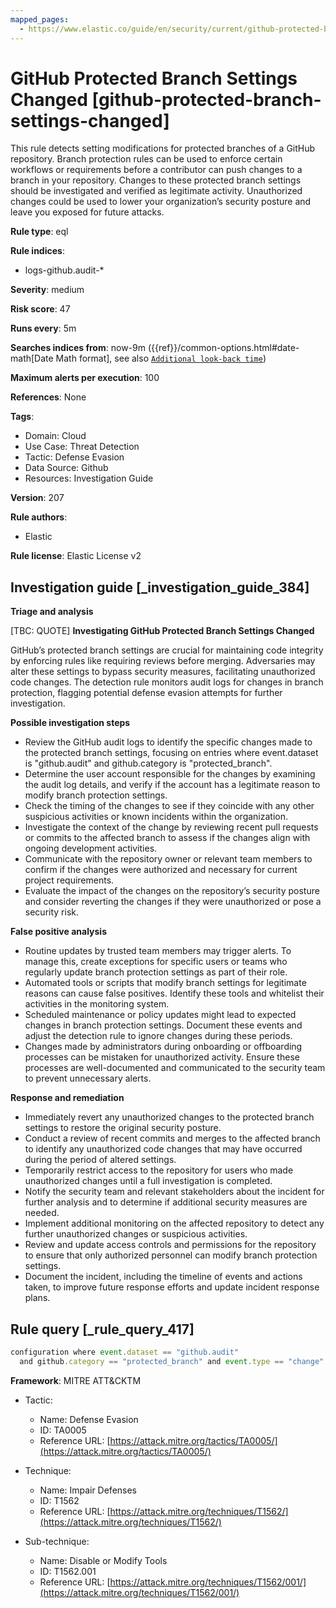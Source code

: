 ```yaml
---
mapped_pages:
  - https://www.elastic.co/guide/en/security/current/github-protected-branch-settings-changed.html
---
```


# GitHub Protected Branch Settings Changed [github-protected-branch-settings-changed]

This rule detects setting modifications for protected branches of a GitHub repository. Branch protection rules can be used to enforce certain workflows or requirements before a contributor can push changes to a branch in your repository. Changes to these protected branch settings should be investigated and verified as legitimate activity. Unauthorized changes could be used to lower your organization’s security posture and leave you exposed for future attacks.

**Rule type**: eql

**Rule indices**:

* logs-github.audit-*

**Severity**: medium

**Risk score**: 47

**Runs every**: 5m

**Searches indices from**: now-9m ({{ref}}/common-options.html#date-math[Date Math format], see also [`Additional look-back time`](docs-content://solutions/security/detect-and-alert/create-detection-rule.md#rule-schedule))

**Maximum alerts per execution**: 100

**References**: None

**Tags**:

* Domain: Cloud
* Use Case: Threat Detection
* Tactic: Defense Evasion
* Data Source: Github
* Resources: Investigation Guide

**Version**: 207

**Rule authors**:

* Elastic

**Rule license**: Elastic License v2

## Investigation guide [_investigation_guide_384]

**Triage and analysis**

[TBC: QUOTE]
**Investigating GitHub Protected Branch Settings Changed**

GitHub’s protected branch settings are crucial for maintaining code integrity by enforcing rules like requiring reviews before merging. Adversaries may alter these settings to bypass security measures, facilitating unauthorized code changes. The detection rule monitors audit logs for changes in branch protection, flagging potential defense evasion attempts for further investigation.

**Possible investigation steps**

* Review the GitHub audit logs to identify the specific changes made to the protected branch settings, focusing on entries where event.dataset is "github.audit" and github.category is "protected_branch".
* Determine the user account responsible for the changes by examining the audit log details, and verify if the account has a legitimate reason to modify branch protection settings.
* Check the timing of the changes to see if they coincide with any other suspicious activities or known incidents within the organization.
* Investigate the context of the change by reviewing recent pull requests or commits to the affected branch to assess if the changes align with ongoing development activities.
* Communicate with the repository owner or relevant team members to confirm if the changes were authorized and necessary for current project requirements.
* Evaluate the impact of the changes on the repository’s security posture and consider reverting the changes if they were unauthorized or pose a security risk.

**False positive analysis**

* Routine updates by trusted team members may trigger alerts. To manage this, create exceptions for specific users or teams who regularly update branch protection settings as part of their role.
* Automated tools or scripts that modify branch settings for legitimate reasons can cause false positives. Identify these tools and whitelist their activities in the monitoring system.
* Scheduled maintenance or policy updates might lead to expected changes in branch protection settings. Document these events and adjust the detection rule to ignore changes during these periods.
* Changes made by administrators during onboarding or offboarding processes can be mistaken for unauthorized activity. Ensure these processes are well-documented and communicated to the security team to prevent unnecessary alerts.

**Response and remediation**

* Immediately revert any unauthorized changes to the protected branch settings to restore the original security posture.
* Conduct a review of recent commits and merges to the affected branch to identify any unauthorized code changes that may have occurred during the period of altered settings.
* Temporarily restrict access to the repository for users who made unauthorized changes until a full investigation is completed.
* Notify the security team and relevant stakeholders about the incident for further analysis and to determine if additional security measures are needed.
* Implement additional monitoring on the affected repository to detect any further unauthorized changes or suspicious activities.
* Review and update access controls and permissions for the repository to ensure that only authorized personnel can modify branch protection settings.
* Document the incident, including the timeline of events and actions taken, to improve future response efforts and update incident response plans.


## Rule query [_rule_query_417]

```js
configuration where event.dataset == "github.audit"
  and github.category == "protected_branch" and event.type == "change"
```

**Framework**: MITRE ATT&CKTM

* Tactic:

    * Name: Defense Evasion
    * ID: TA0005
    * Reference URL: [https://attack.mitre.org/tactics/TA0005/](https://attack.mitre.org/tactics/TA0005/)

* Technique:

    * Name: Impair Defenses
    * ID: T1562
    * Reference URL: [https://attack.mitre.org/techniques/T1562/](https://attack.mitre.org/techniques/T1562/)

* Sub-technique:

    * Name: Disable or Modify Tools
    * ID: T1562.001
    * Reference URL: [https://attack.mitre.org/techniques/T1562/001/](https://attack.mitre.org/techniques/T1562/001/)



